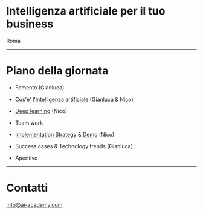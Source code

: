 # Intelligenza artificiale per il tuo business

Roma

---

# Piano della giornata

- Fomento (Gianluca)

- [Cos'e' l'intelligenza artificiale](../MLbasics_ita) (Gianluca & Nico)

- [Deep learning](../deep_learning) (Nico)

- Team work

- [Implementation Strategy](../implementation_strategy/) & [Demo](../recommender) (Nico)

- Success cases & Technology trends (Gianluca)

- Aperitivo

---

# Contatti

info@ai-academy.com